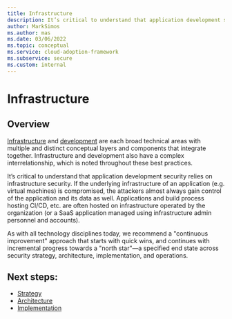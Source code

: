```yaml
---
title: Infrastructure
description: It’s critical to understand that application development security relies on infrastructure security. 
author: MarkSimos
ms.author: mas
ms.date: 03/06/2022
ms.topic: conceptual
ms.service: cloud-adoption-framework
ms.subservice: secure
ms.custom: internal
---
```


# Infrastructure

## Overview

[Infrastructure](infrastructure-security-strategy.md) and [development](development-security-strategy-overview.md) are each broad technical areas with multiple and distinct conceptual layers and components that integrate together. Infrastructure and development also have a complex interrelationship, which is noted throughout these best practices. 

It’s critical to understand that application development security relies on infrastructure security. If the underlying infrastructure of an application (e.g. virtual machines) is compromised, the attackers almost always gain control of the application and its data as well. Applications and build process hosting CI/CD, etc. are often hosted on infrastructure operated by the organization (or a SaaS application managed using infrastructure admin personnel and accounts).

As with all technology disciplines today, we recommend a "continuous improvement" approach that starts with quick wins, and continues with incremental progress towards a "north star"—a specified end state across security strategy, architecture, implementation, and operations.

## Next steps:

- [Strategy](infrastructure-security-strategy.md)
- [Architecture](infrastructure-security-architecture.md)
- [Implementation](infrastructure-security-implementation.md)